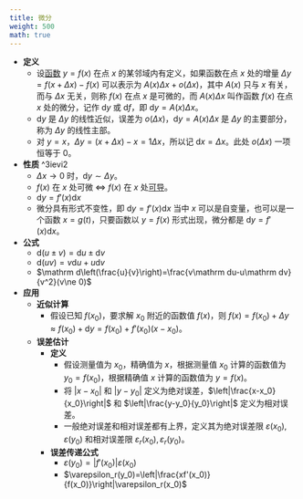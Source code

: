 ```yaml
---
title: 微分
weight: 500
math: true
---
```


- **定义**
    - 设[函数](/notes/docs/mathematics/calculus/function) $y=f(x)$ 在点 $x$ 的某邻域内有定义，如果函数在点 $x$ 处的增量 $\Delta y=f(x+\Delta x)-f(x)$ 可以表示为 $A(x)\Delta x +o(\Delta x)$，其中 $A(x)$ 只与 $x$ 有关，而与 $\Delta x$ 无关，则称 $f(x)$ 在点 $x$ 是可微的，而 $A(x)\Delta x$ 叫作函数 $f(x)$ 在点 $x$ 处的微分，记作 $\mathrm dy$ 或 $\mathrm df$，即 $\mathrm dy=A(x)\Delta x$。
    - $\mathrm dy$ 是 $\Delta y$ 的线性近似，误差为 $o(\Delta x)$，$\mathrm dy=A(x)\Delta x$ 是 $\Delta y$ 的主要部分，称为 $\Delta y$ 的线性主部。
    - 对 $y=x$，$\Delta y=(x+\Delta x)-x=1\Delta x$，所以记 $\mathrm dx=\Delta x$。此处 $o(\Delta x)$ 一项恒等于 $0$。
- **性质** ^3ievi2
    - $\Delta x\to 0$ 时，$\mathrm dy\sim\Delta y$。
    - $f(x)$ 在 $x$ 处可微 $\iff$ $f(x)$ 在 $x$ 处[可导](/notes/docs/mathematics/calculus/derivative#u884j8)。
    - $\mathrm dy=f'(x)\mathrm dx$
    - 微分具有形式不变性，即 $\mathrm dy=f'(x)\mathrm dx$ 当中 $x$ 可以是自变量，也可以是一个函数 $x=g(t)$，只要函数以 $y=f(x)$ 形式出现，微分都是 $\mathrm dy=f'(x)\mathrm dx$。
- **公式**
    - $\mathrm d(u\pm v)=\mathrm du\pm\mathrm dv$
    - $\mathrm d(uv)=v\mathrm du+u\mathrm dv$
    - $\mathrm d\left(\frac{u}{v}\right)=\frac{v\mathrm du-u\mathrm dv}{v^2}(v\ne 0)$
- **应用**
    - **近似计算** <span id="gl6e5p"></span>
        - 假设已知 $f(x_0)$，要求解 $x_0$ 附近的函数值 $f(x)$，则 $f(x)=f(x_0)+\Delta y\approx f(x_0)+\mathrm dy=f(x_0)+f'(x_0)(x-x_0)$。
    - **误差估计** <span id="e288al"></span>
        - **定义**
            - 假设测量值为 $x_0$，精确值为 $x$，根据测量值 $x_0$ 计算的函数值为 $y_0=f(x_0)$，根据精确值 $x$ 计算的函数值为 $y=f(x)$。
            - 将 $|x-x_0|$ 和 $|y-y_0|$ 定义为绝对误差，$\left|\frac{x-x_0}{x_0}\right|$ 和 $\left|\frac{y-y_0}{y_0}\right|$ 定义为相对误差。
            - 一般绝对误差和相对误差都有上界，定义其为绝对误差限 $\varepsilon(x_0),\varepsilon(y_0)$ 和相对误差限 $\varepsilon_r(x_0),\varepsilon_r(y_0)$。
        - **误差传递公式**
            - $\varepsilon(y_0)=|f'(x_0)|\varepsilon(x_0)$
            - $\varepsilon_r(y_0)=\left|\frac{xf'(x_0)}{f(x_0)}\right|\varepsilon_r(x_0)$
